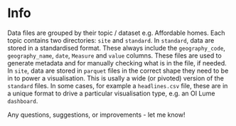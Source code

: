 # Info

Data files are grouped by their topic / dataset e.g. Affordable homes.
Each topic contains two directories: `site` and `standard`.
In `standard`, data are stored in a standardised format. These always include the `geography_code`, `geography_name`, `date`, `Measure` and `value` columns. These files are used to generate metadata and for manually checking what is in the file, if needed.
In `site`, data are stored in `parquet` files in the correct shape they need to be in to power a visualisation. This is usally a wide (or pivoted) version of the `standard` files.
In some cases, for example a `headlines.csv` file, these are in a unique format to drive a particular visualisation type, e.g. an OI Lume `dashboard`.

Any questions, suggestions, or improvements - let me know!
